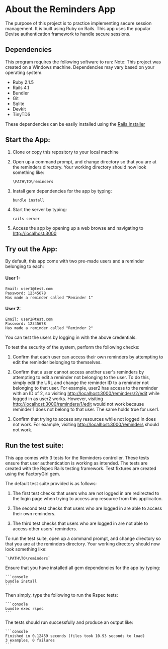 # About the Reminders App
The purpose of this project is to practice implementing secure session management. It is built using Ruby on Rails. 
This app uses the popular Devise authentication framework to handle secure sessions.


## Dependencies
This program requires the following software to run:
Note: This project was created on a Windows machine. Dependencies may vary based on your operating system.

* Ruby 2.1.5
* Rails 4.1
* Bundler
* Git
* Sqlite
* Devkit
* TinyTDS

These dependencies can be easily installed using the [Rails Installer](http://railsinstaller.org/en)


## Start the App:
1. Clone or copy this repository to your local machine
2. Open up a command prompt, and change directory so that you are at the reminders directory. Your working directory should now look something like:

	`\PATH\TO\reminders`

3. Install gem dependencies for the app by typing:

	```console
	bundle install
	```

4. Start the server by typing:

	```console
	rails server
	```

5. Access the app by opening up a web browse and navigating to [http://localhost:3000](http://localhost:3000)


## Try out the App:
By default, this app come with two pre-made users and a reminder belonging to each:


#### User 1:
	Email: user1@test.com
	Password: 12345678
	Has made a reminder called "Reminder 1"

#### User 2:
	Email: user2@test.com
	Password: 12345678
	Has made a reminder called "Reminder 2"


You can test the users by logging in with the above credentials.

To test the security of the system, perform the following checks: 

1. Confirm that each user can access their own reminders by attempting to edit the reminder belonging to themselves.

2. Confirm that a user cannot access another user's reminders by attempting to edit a reminder not belonging to the user. 
To do this, simply edit the URL and change the reminder ID to a reminder not belonging to that user.
For example, user2 has access to the reminder with an ID of 2, so visiting 
[http://localhost:3000/reminders/2/edit](http://localhost:3000/reminders/2/edit ) while logged in as user2
works. However, visiting [http://localhost:3000/reminders/1/edit](http://localhost:3000/reminders/1/edit ) would 
not work because reminder 1 does not belong to that user. The same holds true for user1.

3. Confirm that trying to access any resources while not logged in does not work.
For example, visiting [http://localhost:3000/reminders](http://localhost:3000/reminders) should not work.


## Run the test suite:
This app comes with 3 tests for the Reminders controller. These tests ensure that user authentication is working
as intended. The tests are created with the Rspec Rails testing framework. Test fixtures are created using the FactoryGirl gem.

The default test suite provided is as follows:

1. The first test checks that users who are not logged in are redirected to the login page when trying to access any resource from this applicaiton. 

2. The second test checks that users who are logged in are able to access their own reminders.

3. The third test checks that users who are logged in are not able to access other users' reminders. 

To run the test suite, open up a command prompt, and change directory so that you are at the reminders directory. Your working directory should now look something like:

	`\PATH\TO\reminders`

Ensure that you have installed all gem dependencies for the app by typing:

	```console
	bundle install
	```

Then simply, type the following to run the Rspec tests:

	```console
	bundle exec rspec
	```
The tests should run successfully and produce an output like:
	
	```console
	Finished in 0.12459 seconds (files took 10.93 seconds to load)
	3 examples, 0 failures
	```